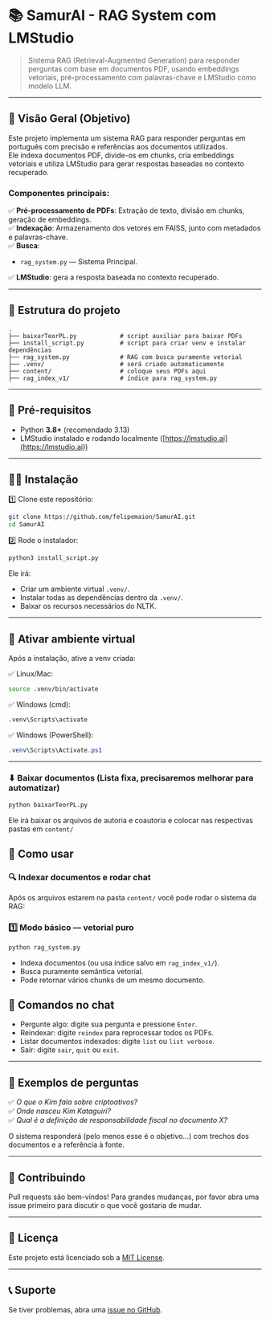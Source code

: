 # 📚 SamurAI - RAG System com LMStudio

> Sistema RAG (Retrieval-Augmented Generation) para responder perguntas com base em documentos PDF, usando embeddings vetoriais, pré-processamento com palavras-chave e LMStudio como modelo LLM.

---

## 🚀 Visão Geral (Objetivo)

Este projeto implementa um sistema RAG para responder perguntas em português com precisão e referências aos documentos utilizados.  
Ele indexa documentos PDF, divide-os em chunks, cria embeddings vetoriais e utiliza LMStudio para gerar respostas baseadas no contexto recuperado.

### Componentes principais:

✅ **Pré-processamento de PDFs**: Extração de texto, divisão em chunks, geração de embeddings.  
✅ **Indexação**: Armazenamento dos vetores em FAISS, junto com metadados e palavras-chave.  
✅ **Busca**:

- `rag_system.py` — Sistema Principal.

✅ **LMStudio**: gera a resposta baseada no contexto recuperado.

---

## 📁 Estrutura do projeto

```
.
├── baixarTeorPL.py            # script auxiliar para baixar PDFs
├── install_script.py          # script para criar venv e instalar dependências
├── rag_system.py              # RAG com busca puramente vetorial
├── .venv/                     # será criado automaticamente
├── content/                   # coloque seus PDFs aqui
├── rag_index_v1/              # índice para rag_system.py
```

---

## 🧰 Pré-requisitos

- Python **3.8+** (recomendado 3.13)
- LMStudio instalado e rodando localmente ([https://lmstudio.ai](https://lmstudio.ai))

---

## 👨‍💻 Instalação

1️⃣ Clone este repositório:

```bash
git clone https://github.com/felipemaion/SamurAI.git
cd SamurAI
```

2️⃣ Rode o instalador:

```bash
python3 install_script.py
```

Ele irá:

- Criar um ambiente virtual `.venv/`.
- Instalar todas as dependências dentro da `.venv/`.
- Baixar os recursos necessários do NLTK.

---

## 🔗 Ativar ambiente virtual

Após a instalação, ative a venv criada:

✅ Linux/Mac:

```bash
source .venv/bin/activate
```

✅ Windows (cmd):

```cmd
.venv\Scripts\activate
```

✅ Windows (PowerShell):

```powershell
.venv\Scripts\Activate.ps1
```

---

### ⬇ Baixar documentos (Lista fixa, precisaremos melhorar para automatizar)

```bash
python baixarTeorPL.py
```

Ele irá baixar os arquivos de autoria e coautoria e colocar nas respectivas pastas em `content/`

## 📝 Como usar

### 🔍 Indexar documentos e rodar chat

Após os arquivos estarem na pasta `content/` você pode rodar o sistema da RAG:

### 1️⃣ **Modo básico — vetorial puro**

```bash
python rag_system.py
```

- Indexa documentos (ou usa índice salvo em `rag_index_v1/`).
- Busca puramente semântica vetorial.
- Pode retornar vários chunks de um mesmo documento.

## 🧪 Comandos no chat

- Pergunte algo: digite sua pergunta e pressione `Enter`.
- Reindexar: digite `reindex` para reprocessar todos os PDFs.
- Listar documentos indexados: digite `list` ou `list verbose`.
- Sair: digite `sair`, `quit` ou `exit`.

---

## 🌟 Exemplos de perguntas

✅ _O que o Kim fala sobre criptoativos?_  
✅ _Onde nasceu Kim Kataguiri?_  
✅ _Qual é a definição de responsabilidade fiscal no documento X?_

O sistema responderá (pelo menos esse é o objetivo...) com trechos dos documentos e a referência à fonte.

---

## 🤝 Contribuindo

Pull requests são bem-vindos! Para grandes mudanças, por favor abra uma issue primeiro para discutir o que você gostaria de mudar.

---

## 📄 Licença

Este projeto está licenciado sob a [MIT License](LICENSE).

---

## 📞 Suporte

Se tiver problemas, abra uma [issue no GitHub](https://github.com/felipemaion/SamurAI.git/issues).
